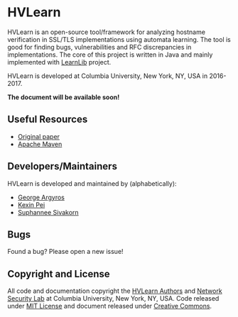 <h1>HVLearn</h1>
<p>
HVLearn is an open-source tool/framework for analyzing hostname verification in SSL/TLS implementations using automata learning.
The tool is good for finding bugs, vulnerabilities and RFC discrepancies in implementations. The core of this project
is written in Java and mainly implemented with <a href="https://learnlib.de/">LearnLib</a> project.
</p>
<p>
HVLearn is developed at Columbia University, New York, NY, USA in 2016-2017.
</p>
<p>
<b>The document will be available soon!</b>
</p>

<h2>Useful Resources</h2>
<ul>
<li><a href="https://github.com/HVLearn/HVLearn/raw/master/HVLearn.pdf">Original paper</a></li>
<li><a href="https://maven.apache.org/">Apache Maven</a>
</ul>

<h2>Developers/Maintainers</h2>
HVLearn is developed and maintained by (alphabetically):
<ul>
<li><a href="https://github.com/GeorgeArgyros">George Argyros</a></li>
<li><a href="https://sites.google.com/site/kexinpeisite/">Kexin Pei</a></li>
<li><a href="https://www.cs.columbia.edu/~suphannee">Suphannee Sivakorn</a></li>
</ul>

<h2>Bugs</h2>
<p>
Found a bug? Please open a new issue!
</p>

<h2>Copyright and License</h2>
All code and documentation copyright the <a href="https://github.com/HVLearn/HVLearn/graphs/contributors">HVLearn Authors</a>
and <a href="http://nsl.cs.columbia.edu">Network Security Lab</a> at Columbia University, New York, NY, USA.
Code released under <a href="https://github.com/HVLearn/HVLearn/blob/master/LICENSE">MIT License</a> and document released under <a href="">Creative Commons</a>.
